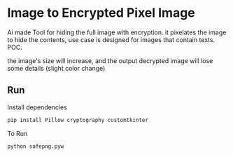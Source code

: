 
# Image to Encrypted Pixel Image

Ai made Tool for hiding the full image with encryption. it pixelates the image to hide the contents, use case is designed for images that contain texts. POC.

the image's size will increase, and the output decrypted image will lose some details (slight color change)

## Run

Install dependencies

```bash
pip install Pillow cryptography customtkinter
```
To Run
```bash
python safepng.pyw
```

